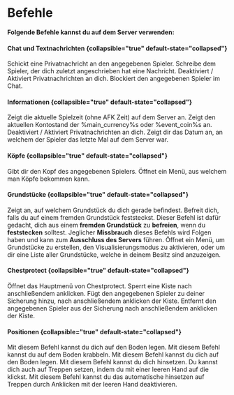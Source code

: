 # Befehle

**Folgende Befehle kannst du auf dem Server verwenden:**

#### Chat und Textnachrichten {collapsible="true" default-state="collapsed"}

<deflist type="wide">
<def title="/msg [SPIELER] [NACHRICHT]">
Schickt eine Privatnachricht an den angegebenen Spieler.
</def>
<def title="/r [NACHRICHT]">
Schreibe dem Spieler, der dich zuletzt angeschrieben hat eine Nachricht.
</def>
<def title="/msgtoggle">
Deaktiviert / Aktiviert Privatnachrichten an dich.
</def>
<def title="/block [SPIELER]">
Blockiert den angegebenen Spieler im Chat.
</def>
</deflist>


#### Informationen {collapsible="true" default-state="collapsed"}

<deflist type="wide">
<def title="/playtime">
Zeigt die aktuelle Spielzeit (ohne AFK Zeit) auf dem Server an.
</def>
<def title="/balance [CastCoin/ EventCoin]">
Zeigt den aktuellen Kontostand der %main_currency%s oder %event_coin%s an.
</def>
<def title="/lastseen [SPIELER]">
Deaktiviert / Aktiviert Privatnachrichten an dich.
</def>
<def title="/block [SPIELER]">
Zeigt dir das Datum an, an welchem der Spieler das letzte Mal auf dem Server war.
</def>
</deflist>

#### Köpfe {collapsible="true" default-state="collapsed"}

<deflist type="wide">
<def title="/phead [SPIELER]">
Gibt dir den Kopf des angegebenen Spielers.
</def>
<def title="/heads">
Öffnet ein Menü, aus welchem man Köpfe bekommen kann.
</def>
</deflist>

#### Grundstücke {collapsible="true" default-state="collapsed"}

<deflist type="wide">
<def title="/pwho">
Zeigt an, auf welchem Grundstück du dich gerade befindest.
</def>
<def title="/unstuck">
Befreit dich, falls du auf einem fremden Grundstück feststeckst.
<warning>
Dieser Befehl ist dafür gedacht, dich aus einem <b>fremden Grundstück</b> zu <b>befreien</b>,
wenn du <b>feststecken</b> solltest.
Jeglicher <b>Missbrauch</b> dieses Befehls wird Folgen haben und kann zum <b>Ausschluss des Servers</b> führen.
</warning>
</def>
<def title="/protect ">
Öffnet ein Menü, um Grundstücke zu erstellen, den Visualisierungsmodus zu aktivieren, oder um dir eine Liste aller
Grundstücke, welche in deinem Besitz sind anzuzeigen.
</def>
</deflist>

#### Chestprotect {collapsible="true" default-state="collapsed"}

<deflist type="wide">
<def title="/chestprotect">
Öffnet das Hauptmenü von Chestprotect.
</def>
<def title="/lock">
Sperrt eine Kiste nach anschließendem anklicken.
</def>
<def title="/trust [SPIELER]">
Fügt den angegebenen Spieler zu deiner Sicherung hinzu, nach anschließendem anklicken der Kiste.
</def>
<def title="/untrust [SPIELER] ">
Entfernt den angegebenen Spieler aus der Sicherung nach anschließendem anklicken der Kiste.
</def>
</deflist>

#### Positionen {collapsible="true" default-state="collapsed"}

<deflist type="wide">
<def title="/lay">
Mit diesem Befehl kannst du dich auf den Boden legen.
</def>
<def title="/crawl">
Mit diesem Befehl kannst du auf dem Boden krabbeln.
</def>
<def title="/bellyflop">
Mit diesem Befehl kannst du dich auf den Boden legen.
</def>
<def title="/sit ">
Mit diesem Befehl kannst du dich hinsetzen.
<note>
Du kannst dich auch auf Treppen setzen, indem du mit einer leeren Hand auf die klickst.
</note>
</def>
<def title="/sit [TOGGLE]] ">
Mit diesem Befehl kannst du das automatische hinsetzen auf Treppen durch Anklicken mit der leeren Hand deaktivieren.
</def>
</deflist>



